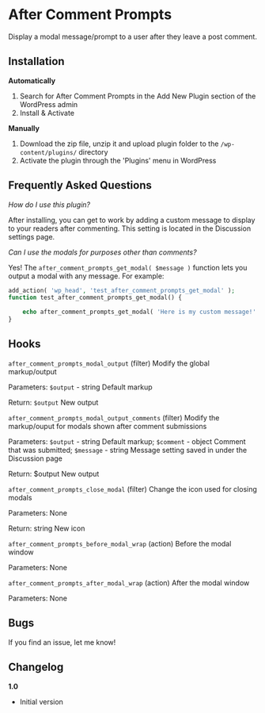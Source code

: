 # After Comment Prompts

Display a modal message/prompt to a user after they leave a post comment.

## Installation ##

__Automatically__

1. Search for After Comment Prompts in the Add New Plugin section of the WordPress admin
2. Install & Activate

__Manually__

1. Download the zip file, unzip it and upload plugin folder to the `/wp-content/plugins/` directory
2. Activate the plugin through the 'Plugins' menu in WordPress

## Frequently Asked Questions ##

*How do I use this plugin?*

After installing, you can get to work by adding a custom message to display to your readers after commenting. This setting is located in the Discussion settings page.

*Can I use the modals for purposes other than comments?*

Yes! The `after_comment_prompts_get_modal( $message )` function lets you output a modal with any message. For example:

```php
add_action( 'wp_head', 'test_after_comment_prompts_get_modal' );
function test_after_comment_prompts_get_modal() {

	echo after_comment_prompts_get_modal( 'Here is my custom message!' );
}
```

## Hooks ##
`after_comment_prompts_modal_output` (filter) Modify the global markup/output

Parameters:
`$output` - string Default markup

Return: `$output` New output

`after_comment_prompts_modal_output_comments` (filter) Modify the markup/ouput for modals shown after comment submissions

Parameters:
`$output` - string Default markup;
`$comment` - object Comment that was submitted;
`$message` - string Message setting saved in under the Discussion page

Return: $output New output

`after_comment_prompts_close_modal` (filter) Change the icon used for closing modals

Parameters: None

Return: string New icon

`after_comment_prompts_before_modal_wrap` (action) Before the modal window

Parameters: None

`after_comment_prompts_after_modal_wrap` (action) After the modal window

Parameters: None

## Bugs ##
If you find an issue, let me know!

## Changelog ##

__1.0__
* Initial version